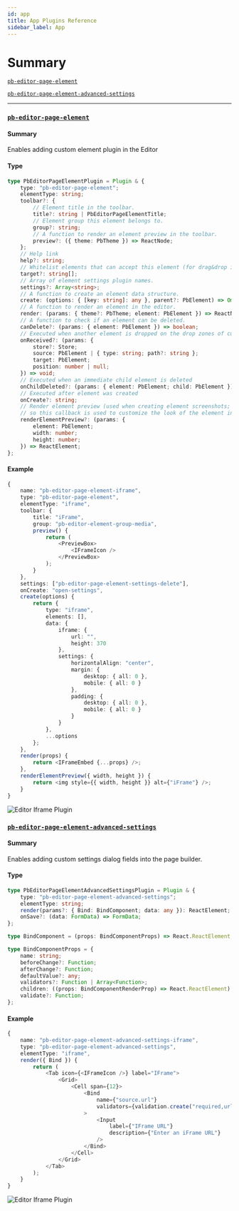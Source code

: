 ```yaml
---
id: app
title: App Plugins Reference
sidebar_label: App
---
```


# Summary

[`pb-editor-page-element`](/docs/webiny-apps/page-builder/development/plugins-reference/app#pb-editor-page-element)

[`pb-editor-page-element-advanced-settings`](/docs/webiny-apps/page-builder/development/plugins-reference/app#pb-editor-page-element-advanced-settings)



---

### [`pb-editor-page-element`](/docs/webiny-apps/page-builder/development/plugins-reference/app#pb-editor-page-element)

#### Summary

Enables adding custom element plugin in the Editor

#### Type

```ts
type PbEditorPageElementPlugin = Plugin & {
    type: "pb-editor-page-element";
    elementType: string;
    toolbar?: {
        // Element title in the toolbar.
        title?: string | PbEditorPageElementTitle;
        // Element group this element belongs to.
        group?: string;
        // A function to render an element preview in the toolbar.
        preview?: ({ theme: PbTheme }) => ReactNode;
    };
    // Help link
    help?: string;
    // Whitelist elements that can accept this element (for drag&drop interaction)
    target?: string[];
    // Array of element settings plugin names.
    settings?: Array<string>;
    // A function to create an element data structure.
    create: (options: { [key: string]: any }, parent?: PbElement) => Omit<PbElement, "id" | "path">;
    // A function to render an element in the editor.
    render: (params: { theme?: PbTheme; element: PbElement }) => ReactNode;
    // A function to check if an element can be deleted.
    canDelete?: (params: { element: PbElement }) => boolean;
    // Executed when another element is dropped on the drop zones of current element.
    onReceived?: (params: {
        store?: Store;
        source: PbElement | { type: string; path?: string };
        target: PbElement;
        position: number | null;
    }) => void;
    // Executed when an immediate child element is deleted
    onChildDeleted?: (params: { element: PbElement; child: PbElement }) => void;
    // Executed after element was created
    onCreate?: string;
    // Render element preview (used when creating element screenshots; not all elements have a simple DOM representation
    // so this callback is used to customize the look of the element in a PNG image)
    renderElementPreview?: (params: {
        element: PbElement;
        width: number;
        height: number;
    }) => ReactElement;
};
```

#### Example

```ts
{
    name: "pb-editor-page-element-iframe",
    type: "pb-editor-page-element",
    elementType: "iframe",
    toolbar: {
        title: "iFrame",
        group: "pb-editor-element-group-media",
        preview() {
            return (
                <PreviewBox>
                    <IFrameIcon />
                </PreviewBox>
            );
        }
    },
    settings: ["pb-editor-page-element-settings-delete"],
    onCreate: "open-settings",
    create(options) {
        return {
            type: "iframe",
            elements: [],
            data: {
                iframe: {
                    url: "",
                    height: 370
                },
                settings: {
                    horizontalAlign: "center",
                    margin: {
                        desktop: { all: 0 },
                        mobile: { all: 0 }
                    },
                    padding: {
                        desktop: { all: 0 },
                        mobile: { all: 0 }
                    }
                }
            },
            ...options
        };
    },
    render(props) {
        return <IFrameEmbed {...props} />;
    },
    renderElementPreview({ width, height }) {
        return <img style={{ width, height }} alt={"iFrame"} />;
    }
}
```

![Editor Iframe Plugin](/img/webiny-apps/page-builder/development/development/plugin-reference/editor/iframe/editor-iframe-plugin.png)


### [`pb-editor-page-element-advanced-settings`](/docs/webiny-apps/page-builder/development/plugins-reference/app#pb-editor-page-element-advanced-settings)

#### Summary

Enables adding custom settings dialog fields into the page builder.

#### Type

```ts
type PbEditorPageElementAdvancedSettingsPlugin = Plugin & {
    type: "pb-editor-page-element-advanced-settings";
    elementType: string;
    render(params?: { Bind: BindComponent; data: any }): ReactElement;
    onSave?: (data: FormData) => FormData;
};

type BindComponent = (props: BindComponentProps) => React.ReactElement;

type BindComponentProps = {
    name: string;
    beforeChange?: Function;
    afterChange?: Function;
    defaultValue?: any;
    validators?: Function | Array<Function>;
    children: ((props: BindComponentRenderProp) => React.ReactElement) | React.ReactElement;
    validate?: Function;
};
```

#### Example

```ts
{
    name: "pb-editor-page-element-advanced-settings-iframe",
    type: "pb-editor-page-element-advanced-settings",
    elementType: "iframe",
    render({ Bind }) {
        return (
            <Tab icon={<IFrameIcon />} label="IFrame">
                <Grid>
                    <Cell span={12}>
                        <Bind
                            name={"source.url"}
                            validators={validation.create("required,url")}
                        >
                            <Input
                                label={"IFrame URL"}
                                description={"Enter an iFrame URL"}
                            />
                        </Bind>
                    </Cell>
                </Grid>
            </Tab>
        );
    }
}

```

![Editor Iframe Plugin](/img/webiny-apps/page-builder/development/development/plugin-reference/editor/iframe/settings-dialog.png)
